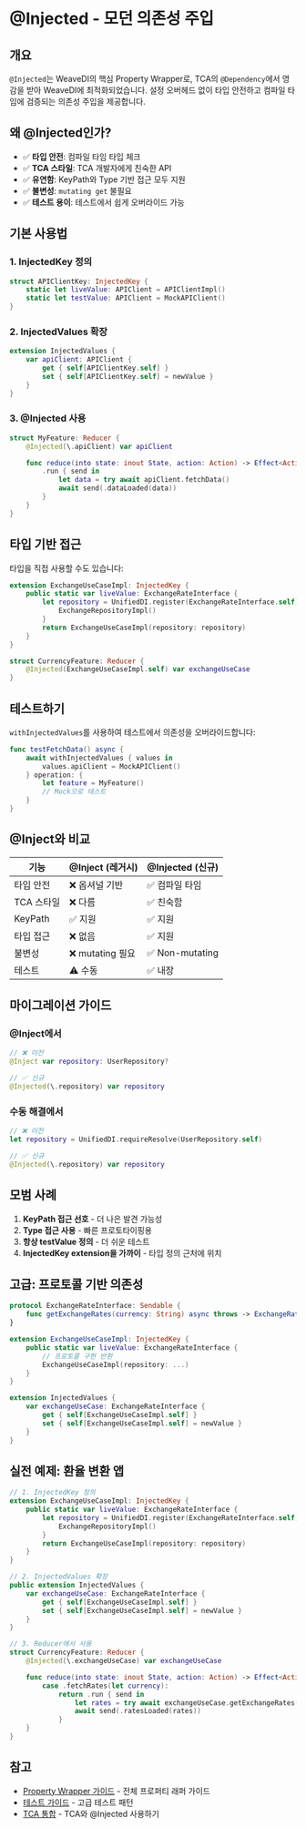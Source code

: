 # @Injected - 모던 의존성 주입

## 개요

`@Injected`는 WeaveDI의 핵심 Property Wrapper로, TCA의 `@Dependency`에서 영감을 받아 WeaveDI에 최적화되었습니다. 설정 오버헤드 없이 타입 안전하고 컴파일 타임에 검증되는 의존성 주입을 제공합니다.

## 왜 @Injected인가?

- ✅ **타입 안전**: 컴파일 타임 타입 체크
- ✅ **TCA 스타일**: TCA 개발자에게 친숙한 API
- ✅ **유연함**: KeyPath와 Type 기반 접근 모두 지원
- ✅ **불변성**: `mutating get` 불필요
- ✅ **테스트 용이**: 테스트에서 쉽게 오버라이드 가능

## 기본 사용법

### 1. InjectedKey 정의

```swift
struct APIClientKey: InjectedKey {
    static let liveValue: APIClient = APIClientImpl()
    static let testValue: APIClient = MockAPIClient()
}
```

### 2. InjectedValues 확장

```swift
extension InjectedValues {
    var apiClient: APIClient {
        get { self[APIClientKey.self] }
        set { self[APIClientKey.self] = newValue }
    }
}
```

### 3. @Injected 사용

```swift
struct MyFeature: Reducer {
    @Injected(\.apiClient) var apiClient

    func reduce(into state: inout State, action: Action) -> Effect<Action> {
        .run { send in
            let data = try await apiClient.fetchData()
            await send(.dataLoaded(data))
        }
    }
}
```

## 타입 기반 접근

타입을 직접 사용할 수도 있습니다:

```swift
extension ExchangeUseCaseImpl: InjectedKey {
    public static var liveValue: ExchangeRateInterface {
        let repository = UnifiedDI.register(ExchangeRateInterface.self) {
            ExchangeRepositoryImpl()
        }
        return ExchangeUseCaseImpl(repository: repository)
    }
}

struct CurrencyFeature: Reducer {
    @Injected(ExchangeUseCaseImpl.self) var exchangeUseCase
}
```

## 테스트하기

`withInjectedValues`를 사용하여 테스트에서 의존성을 오버라이드합니다:

```swift
func testFetchData() async {
    await withInjectedValues { values in
        values.apiClient = MockAPIClient()
    } operation: {
        let feature = MyFeature()
        // Mock으로 테스트
    }
}
```

## @Inject와 비교

| 기능 | @Inject (레거시) | @Injected (신규) |
|------|------------------|------------------|
| 타입 안전 | ❌ 옵셔널 기반 | ✅ 컴파일 타임 |
| TCA 스타일 | ❌ 다름 | ✅ 친숙함 |
| KeyPath | ✅ 지원 | ✅ 지원 |
| 타입 접근 | ❌ 없음 | ✅ 지원 |
| 불변성 | ❌ mutating 필요 | ✅ Non-mutating |
| 테스트 | ⚠️ 수동 | ✅ 내장 |

## 마이그레이션 가이드

### @Inject에서

```swift
// ❌ 이전
@Inject var repository: UserRepository?

// ✅ 신규
@Injected(\.repository) var repository
```

### 수동 해결에서

```swift
// ❌ 이전
let repository = UnifiedDI.requireResolve(UserRepository.self)

// ✅ 신규
@Injected(\.repository) var repository
```

## 모범 사례

1. **KeyPath 접근 선호** - 더 나은 발견 가능성
2. **Type 접근 사용** - 빠른 프로토타이핑용
3. **항상 testValue 정의** - 더 쉬운 테스트
4. **InjectedKey extension을 가까이** - 타입 정의 근처에 위치

## 고급: 프로토콜 기반 의존성

```swift
protocol ExchangeRateInterface: Sendable {
    func getExchangeRates(currency: String) async throws -> ExchangeRates?
}

extension ExchangeUseCaseImpl: InjectedKey {
    public static var liveValue: ExchangeRateInterface {
        // 프로토콜 구현 반환
        ExchangeUseCaseImpl(repository: ...)
    }
}

extension InjectedValues {
    var exchangeUseCase: ExchangeRateInterface {
        get { self[ExchangeUseCaseImpl.self] }
        set { self[ExchangeUseCaseImpl.self] = newValue }
    }
}
```

## 실전 예제: 환율 변환 앱

```swift
// 1. InjectedKey 정의
extension ExchangeUseCaseImpl: InjectedKey {
    public static var liveValue: ExchangeRateInterface {
        let repository = UnifiedDI.register(ExchangeRateInterface.self) {
            ExchangeRepositoryImpl()
        }
        return ExchangeUseCaseImpl(repository: repository)
    }
}

// 2. InjectedValues 확장
public extension InjectedValues {
    var exchangeUseCase: ExchangeRateInterface {
        get { self[ExchangeUseCaseImpl.self] }
        set { self[ExchangeUseCaseImpl.self] = newValue }
    }
}

// 3. Reducer에서 사용
struct CurrencyFeature: Reducer {
    @Injected(\.exchangeUseCase) var exchangeUseCase

    func reduce(into state: inout State, action: Action) -> Effect<Action> {
        case .fetchRates(let currency):
            return .run { send in
                let rates = try await exchangeUseCase.getExchangeRates(currency: currency)
                await send(.ratesLoaded(rates))
            }
    }
}
```

## 참고

- [Property Wrapper 가이드](/ko/guide/propertyWrappers) - 전체 프로퍼티 래퍼 가이드
- [테스트 가이드](/ko/tutorial/testing) - 고급 테스트 패턴
- [TCA 통합](/ko/guide/tcaIntegration) - TCA와 @Injected 사용하기
